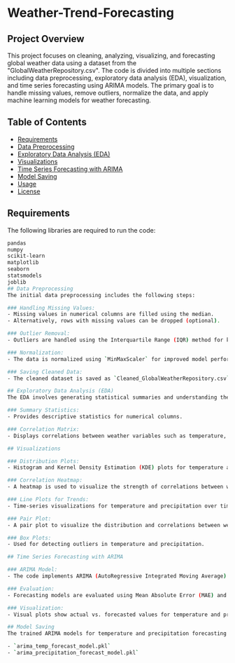 # Weather-Trend-Forecasting

 ## Project Overview
This project focuses on cleaning, analyzing, visualizing, and forecasting global weather data using a dataset from the "GlobalWeatherRepository.csv". The code is divided into multiple sections including data preprocessing, exploratory data analysis (EDA), visualization, and time series forecasting using ARIMA models. The primary goal is to handle missing values, remove outliers, normalize the data, and apply machine learning models for weather forecasting.


## Table of Contents
- [Requirements](#requirements)
- [Data Preprocessing](#data-preprocessing)
- [Exploratory Data Analysis (EDA)](#exploratory-data-analysis-eda)
- [Visualizations](#visualizations)
- [Time Series Forecasting with ARIMA](#time-series-forecasting-with-arima)
- [Model Saving](#model-saving)
- [Usage](#usage)
- [License](#license)

## Requirements
The following libraries are required to run the code:

```bash
pandas
numpy
scikit-learn
matplotlib
seaborn
statsmodels
joblib
## Data Preprocessing
The initial data preprocessing includes the following steps:

### Handling Missing Values:
- Missing values in numerical columns are filled using the median.
- Alternatively, rows with missing values can be dropped (optional).

### Outlier Removal:
- Outliers are handled using the Interquartile Range (IQR) method for key continuous variables such as temperature, precipitation, humidity, wind speed, and pressure.

### Normalization:
- The data is normalized using `MinMaxScaler` for improved model performance.

### Saving Cleaned Data:
- The cleaned dataset is saved as `Cleaned_GlobalWeatherRepository.csv`.

## Exploratory Data Analysis (EDA)
The EDA involves generating statistical summaries and understanding the relationships between weather variables. Key steps include:

### Summary Statistics:
- Provides descriptive statistics for numerical columns.

### Correlation Matrix:
- Displays correlations between weather variables such as temperature, precipitation, humidity, wind speed, and pressure.

## Visualizations

### Distribution Plots:
- Histogram and Kernel Density Estimation (KDE) plots for temperature and precipitation distributions.

### Correlation Heatmap:
- A heatmap is used to visualize the strength of correlations between weather variables.

### Line Plots for Trends:
- Time-series visualizations for temperature and precipitation over time.

### Pair Plot:
- A pair plot to visualize the distribution and correlations between weather variables.

### Box Plots:
- Used for detecting outliers in temperature and precipitation.

## Time Series Forecasting with ARIMA

### ARIMA Model:
- The code implements ARIMA (AutoRegressive Integrated Moving Average) models for temperature and precipitation forecasting.

### Evaluation:
- Forecasting models are evaluated using Mean Absolute Error (MAE) and Root Mean Square Error (RMSE).

### Visualization:
- Visual plots show actual vs. forecasted values for temperature and precipitation.

## Model Saving
The trained ARIMA models for temperature and precipitation forecasting are saved using `joblib` for future use:

- `arima_temp_forecast_model.pkl`
- `arima_precipitation_forecast_model.pkl`
